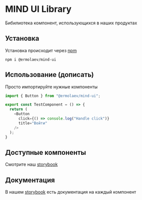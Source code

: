 # MIND UI Library
Бибилиотека компонент, использующихся в наших продуктах

## Установка
Установка происходит через [npm](https://www.npmjs.com/package/@ermolaev/mind-ui)
```
npm i @ermolaev/mind-ui
```

## Использование (дописать)
Просто импортируйте нужные компоненты 
``` ts
import { Button } from "@ermolaev/mind-ui";

export const TestComponent = () => {
  return (
    <Button
      click={() => console.log("Handle click")}
      title="Войти"
    />
  );
}
```

## Доступные компоненты
Смотрите наш [storybook](https://mind-team.github.io/mind-ui/?path=/story/example-introduction--page)

## Документация
В нашем [storybook](https://mind-team.github.io/mind-ui/?path=/story/example-introduction--page) 
есть документация на каждый компонент
